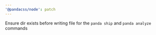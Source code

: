 ```yaml
---
'@pandacss/node': patch
---
```


Ensure dir exists before writing file for the `panda ship` and `panda analyze` commands
